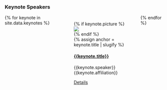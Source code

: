 ### Keynote Speakers

<div class="panel" style="display:inline-flex;">
{% for keynote in site.data.keynotes %}
  <div class="panel panel-primary" style="display:inline-grid; padding:10px; margin:10px; width: 50%;">
    {% if keynote.picture %}
    <img class="card-img-top" style="max-height:120px;max-width:120px;" src="{{ 'assets/images/speakers/' | append: keynote.picture | relative_url }}">
    {% endif %}
    <div class="card-body">    
      {% assign anchor = keynote.title | slugify %}
      <h4 class="card-title"><a href="{{ 'keynotes/#' | append: anchor  | relative_url }}">{{keynote.title}}</a></h4>
      <p class="card-text"> {{keynote.speaker}} <br>
      {{keynote.affiliation}} </p>
      <a class="card-link" href="{{ 'keynotes/#' | append: anchor  | relative_url }}">Details</a>
    </div>
  </div>  
{% endfor %}
</div>

